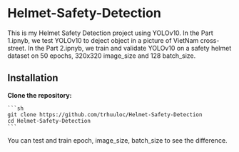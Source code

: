 # Helmet-Safety-Detection


This is my Helmet Safety Detection project using YOLOv10.
In the Part 1.ipnyb, we test YOLOv10 to deject object in a picture of VietNam cross-street.
In the Part 2.ipnyb, we train and validate YOLOv10 on a safety helmet dataset on 50 epochs, 320x320 image_size and 128 batch_size.

## Installation


**Clone the repository:**

    ```sh
    git clone https://github.com/trhuuloc/Helmet-Safety-Detection
    cd Helmet-Safety-Detection
    ```

You can test and train epoch, image_size, batch_size to see the difference.